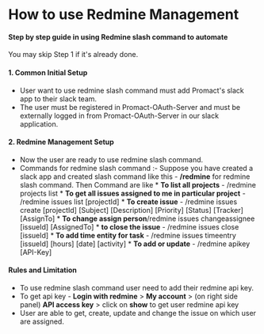 # How to use Redmine Management

#### Step by step guide in using Redmine slash command to automate
You may skip Step 1 if it's already done.

#### 1. Common Initial Setup
  * User want to use redmine slash command must add Promact's slack app to their slack team.
  * The user must be registered in Promact-OAuth-Server and must be externally logged in from Promact-OAuth-Server in our slack application.

#### 2. Redmine Management Setup
  * Now the user are ready to use redmine slash command.
  *  Commands for redmine slash command :- Suppose you have created a slack app and created slash command like this - **/redmine** for redmine slash command. Then Command are like
    * **To list all projects** - /redmine projects list
    * **To get all issues assigned to me in particular project** - /redmine issues list [projectId]
    * **To create issue** - /redmine issues create [projectId] [Subject] [Description] [Priority] [Status] [Tracker] [AssignTo]
    * **To change assign person**/redmine issues changeassignee [issueId] [AssignedTo]
    * **to close the issue** - /redmine issues close [issueId]
    * **To add time entity for task** - /redmine issues timeentry [issueId] [hours] [date] [activity]
    * **To add or update** - /redmine apikey [API-Key]

#### Rules and Limitation
  * To use redmine slash command user need to add their redmine api key. 
  * To get api key - **Login with redmine** > **My account** > (on right side panel) **API access key** > click on **show** to get user redmine api key
  * User are able to get, create, update and change the issue on which user are assigned.
